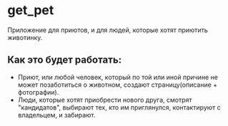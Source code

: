 # get_pet

Приложение для приютов, и для людей, которые хотят приютить животинку.

## Как это будет работать:

* Приют, или любой человек, который по той или иной причине не может позаботиться о животном, создают страницу(описание + фотографии).
* Люди, которые хотят приобрести нового друга, смотрят "кандидатов", выбирают тех, кто им приглянулся, контактируют с владельцем, и забирают.


